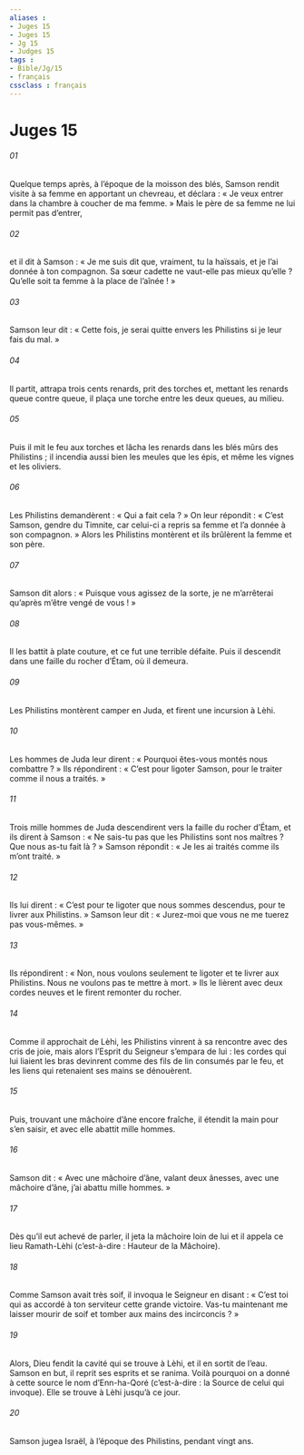 ```yaml
---
aliases : 
- Juges 15
- Juges 15
- Jg 15
- Judges 15
tags : 
- Bible/Jg/15
- français
cssclass : français
---
```


# Juges 15

###### 01
Quelque temps après, à l’époque de la moisson des blés, Samson rendit visite à sa femme en apportant un chevreau, et déclara : « Je veux entrer dans la chambre à coucher de ma femme. » Mais le père de sa femme ne lui permit pas d’entrer,
###### 02
et il dit à Samson : « Je me suis dit que, vraiment, tu la haïssais, et je l’ai donnée à ton compagnon. Sa sœur cadette ne vaut-elle pas mieux qu’elle ? Qu’elle soit ta femme à la place de l’aînée ! »
###### 03
Samson leur dit : « Cette fois, je serai quitte envers les Philistins si je leur fais du mal. »
###### 04
Il partit, attrapa trois cents renards, prit des torches et, mettant les renards queue contre queue, il plaça une torche entre les deux queues, au milieu.
###### 05
Puis il mit le feu aux torches et lâcha les renards dans les blés mûrs des Philistins ; il incendia aussi bien les meules que les épis, et même les vignes et les oliviers.
###### 06
Les Philistins demandèrent : « Qui a fait cela ? » On leur répondit : « C’est Samson, gendre du Timnite, car celui-ci a repris sa femme et l’a donnée à son compagnon. » Alors les Philistins montèrent et ils brûlèrent la femme et son père.
###### 07
Samson dit alors : « Puisque vous agissez de la sorte, je ne m’arrêterai qu’après m’être vengé de vous ! »
###### 08
Il les battit à plate couture, et ce fut une terrible défaite. Puis il descendit dans une faille du rocher d’Étam, où il demeura.
###### 09
Les Philistins montèrent camper en Juda, et firent une incursion à Lèhi.
###### 10
Les hommes de Juda leur dirent : « Pourquoi êtes-vous montés nous combattre ? » Ils répondirent : « C’est pour ligoter Samson, pour le traiter comme il nous a traités. »
###### 11
Trois mille hommes de Juda descendirent vers la faille du rocher d’Étam, et ils dirent à Samson : « Ne sais-tu pas que les Philistins sont nos maîtres ? Que nous as-tu fait là ? » Samson répondit : « Je les ai traités comme ils m’ont traité. »
###### 12
Ils lui dirent : « C’est pour te ligoter que nous sommes descendus, pour te livrer aux Philistins. » Samson leur dit : « Jurez-moi que vous ne me tuerez pas vous-mêmes. »
###### 13
Ils répondirent : « Non, nous voulons seulement te ligoter et te livrer aux Philistins. Nous ne voulons pas te mettre à mort. » Ils le lièrent avec deux cordes neuves et le firent remonter du rocher.
###### 14
Comme il approchait de Lèhi, les Philistins vinrent à sa rencontre avec des cris de joie, mais alors l’Esprit du Seigneur s’empara de lui : les cordes qui lui liaient les bras devinrent comme des fils de lin consumés par le feu, et les liens qui retenaient ses mains se dénouèrent.
###### 15
Puis, trouvant une mâchoire d’âne encore fraîche, il étendit la main pour s’en saisir, et avec elle abattit mille hommes.
###### 16
Samson dit :
« Avec une mâchoire d’âne, valant deux ânesses,
avec une mâchoire d’âne, j’ai abattu mille hommes. »
###### 17
Dès qu’il eut achevé de parler, il jeta la mâchoire loin de lui et il appela ce lieu Ramath-Lèhi (c’est-à-dire : Hauteur de la Mâchoire).
###### 18
Comme Samson avait très soif, il invoqua le Seigneur en disant : « C’est toi qui as accordé à ton serviteur cette grande victoire. Vas-tu maintenant me laisser mourir de soif et tomber aux mains des incirconcis ? »
###### 19
Alors, Dieu fendit la cavité qui se trouve à Lèhi, et il en sortit de l’eau. Samson en but, il reprit ses esprits et se ranima. Voilà pourquoi on a donné à cette source le nom d’Enn-ha-Qoré (c’est-à-dire : la Source de celui qui invoque). Elle se trouve à Lèhi jusqu’à ce jour.
###### 20
Samson jugea Israël, à l’époque des Philistins, pendant vingt ans.
